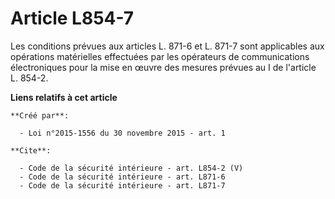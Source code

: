 # Article L854-7

Les conditions prévues aux articles L. 871-6 et L. 871-7 sont applicables aux opérations matérielles effectuées par les
opérateurs de communications électroniques pour la mise en œuvre des mesures prévues au I de l'article L. 854-2.

**Liens relatifs à cet article**

	**Créé par**:

	  - Loi n°2015-1556 du 30 novembre 2015 - art. 1

	**Cite**:

	  - Code de la sécurité intérieure - art. L854-2 (V)
	  - Code de la sécurité intérieure - art. L871-6
	  - Code de la sécurité intérieure - art. L871-7
